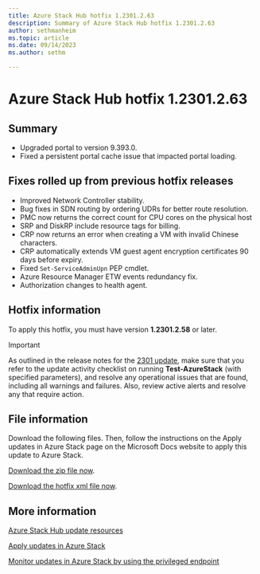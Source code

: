```yaml
---
title: Azure Stack Hub hotfix 1.2301.2.63
description: Summary of Azure Stack Hub hotfix 1.2301.2.63
author: sethmanheim
ms.topic: article
ms.date: 09/14/2023
ms.author: sethm

---
```


# Azure Stack Hub hotfix 1.2301.2.63

## Summary

- Upgraded portal to version 9.393.0.
- Fixed a persistent portal cache issue that impacted portal loading.

## Fixes rolled up from previous hotfix releases

- Improved Network Controller stability.
- Bug fixes in SDN routing by ordering UDRs for better route resolution.
- PMC now returns the correct count for CPU cores on the physical host
- SRP and DiskRP include resource tags for billing.
- CRP now returns an error when creating a VM with invalid Chinese characters.
- CRP automatically extends VM guest agent encryption certificates 90 days before expiry.
- Fixed `Set-ServiceAdminUpn` PEP cmdlet.
- Azure Resource Manager ETW events redundancy fix.
- Authorization changes to health agent.

## Hotfix information

To apply this hotfix, you must have version **1.2301.2.58** or later.

> [!IMPORTANT]
> As outlined in the release notes for the [2301 update](release-notes.md?view=azs-2301&preserve-view=true), make sure that you refer to the update activity checklist on running **Test-AzureStack** (with specified parameters), and resolve any operational issues that are found, including all warnings and failures. Also, review active alerts and resolve any that require action.

## File information

Download the following files. Then, follow the instructions on the Apply updates in Azure Stack page on the Microsoft Docs website to apply this update to Azure Stack.

[Download the zip file now](https://azurestackhub.azureedge.net/PR/download/MAS_ProdHotfix_1.2301.2.63/HotFix/AzS_Update_1.2301.2.63.zip).

[Download the hotfix xml file now](https://azurestackhub.azureedge.net/PR/download/MAS_ProdHotfix_1.2301.2.63/HotFix/metadata.xml).

## More information

[Azure Stack Hub update resources](azure-stack-updates.md)

[Apply updates in Azure Stack](azure-stack-apply-updates.md)

[Monitor updates in Azure Stack by using the privileged endpoint](azure-stack-monitor-update.md)
